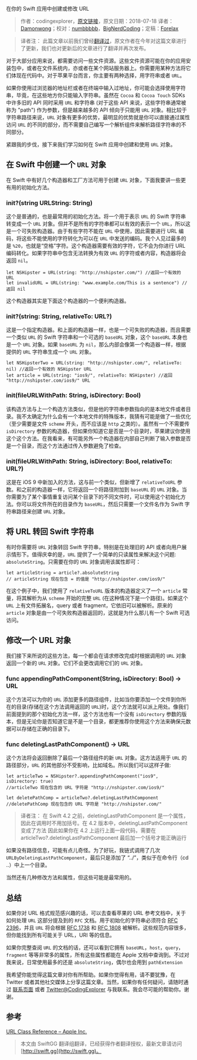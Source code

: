 在你的 Swift 应用中创建或修改 URL

> 作者：codingexplorer，[原文链接](http://www.codingexplorer.com/creating-and-modifying-nsurl-in-swift/)，原文日期：2018-07-18
> 译者：[Damonwong](https://github.com/Damonvvong)；校对：[numbbbbb](http://numbbbbb.com/)，[BigNerdCoding](https://bignerdcoding.com/)；定稿：[Forelax](http://forelax.space)
  









> 译者注：
> 此篇文章以前我们曾经[翻译过](https://swift.gg/2017/02/22/creating-and-modifying-nsurl-in-swift/)，原文作者在今年对这篇文章进行了更新，我们也对更新后的文章进行了翻译并再次发布。

对于大部分应用来说，都需要访问一些文件资源。这些文件资源可能在你的应用安装包中，或者在文件系统内，亦或者在某个网站服务器上。你需要用某种方法将它们体现在代码中。对于苹果平台而言，你主要有两种选择，用字符串或者 `URL`。



如果你使用过浏览器的地址栏或者在终端中输入过地址，你可能会选择使用字符串，毕竟，在这些地方你只能输入字符串。虽然在 `Cocoa` 和 `Cocoa Touch` SDKs 中许多旧的 API 同时采用 `URL` 和字符串 (对于这些 API 来说，这些字符串通常被称为 "path") 作为参数，但是越来越多的 API 倾向于只能用 `URL` 对象。相比较于字符串路径来说，`URL` 对象有更多的优势，最明显的优势就是你可以直接通过属性访问 `URL` 的不同的部分，而不需要自己编写一个解析组件来解析路径字符串的不同部分。

紧跟我的步伐，接下来我们学习如何在 Swift 应用中创建和使用 `URL` 对象。

## 在 Swift 中创建一个 `URL` 对象

在 Swift 中有好几个构造器和工厂方法可用于创建 `URL` 对象，下面我要讲一些更有用的初始化方法。

### init?(string URLString: String)

这个是普通的，也是最常用的初始化方法。将一个用于表示 `URL` 的 Swift 字符串转变成一个 `URL` 对象。但并不是所有的字符串都可以有效的表示一个 `URL`，所以这是一个可失败构造器。由于有些字符不能在 `URL` 中使用，因此需要进行 URL 编码，将这些不能使用的字符转化为可以在 `URL` 中发送的编码。我个人见过最多的是 `%20`，也就是“空格”字符。这个构造器需要有效的字符，它不会为你进行 URL 编码转化。如果字符串中包含无法转换为有效 `URL` 的字符或者内容，构造器将会返回 `nil`。

     
    let NSHipster = URL(string: "http://nshipster.com/") //返回一个有效的 URL
    let invalidURL = URL(string: "www.example.com/This is a sentence") //返回 nil

这个构造器其实是下面这个构造器的一个便利构造器。

### init?(string: String, relativeTo: URL?)

这是一个指定构造器。和上面的构造器一样，也是一个可失败的构造器，而且需要一个类似 `URL` 的 Swift 字符串和一个可选的 `baseURL` 对象，这个 `baseURL` 本身也是一个 `URL` 对象。如果 `baseURL` 为 `nil`，那么内部会像第一个构造器一样，根据提供的 `URL` 字符串生成一个 `URL` 对象。

     
    let NSHipsterTwo = URL(string: "http://nshipster.com/", relativeTo: nil) //返回一个有效的 NSHipster URL
    let article = URL(string: "ios9/", relativeTo: NSHipster) //返回 "http://nshipster.com/ios9/" URL

### init(fileURLWithPath: String, isDirectory: Bool)

该构造方法与上一个构造方法类似，但是他的字符串参数指向的是本地文件或者目录。我不太确定为什么会有一个本地文件的特殊版本，我猜有可能是做了一些优化（至少需要是文件 `scheme` 开头，而不应该是 `http` 之类的）。虽然有一个不需要传 `isDirectory` 参数的构造器，但如果你知道它是否是一个目录时，苹果建议你使用这个这个方法。在我看来，有可能另外一个构造器在内部自己判断了输入参数是否是一个目录，而这个方法通过传入参数避免了检查。

### init(fileURLWithPath: String, isDirectory: Bool, relativeTo: URL?)

这是在 iOS 9 中新加入的方法，这与前一个类似，但新增了 `relativeToURL` 参数。和之前的构造器一样，它将返回一个将路径附加到 `baseURL` 的 `URL` 对象。当你需要为了某个事情重复访问某个目录下的不同文件时，可以使用这个初始化方法。你可以将文件所在的目录作为 `baseURL`，然后只需要一个文件名作为 Swift 字符串路径来创建 `URL` 对象。

## 将 URL 转回 Swift 字符串

有时你需要将 `URL` 对象转回 Swift 字符串，特别是在处理旧的 API 或者向用户展示情形下。值得庆幸的是，`URL` 提供了一个简单的只读属性来解决这个问题: `absoluteString`。只需要在你的 `URL` 对象调用该属性即可：

     
    let articleString = article?.absoluteString
    // articleString 现在包含 = 的值是 "http://nshipster.com/ios9/"

在这个例子中，我们使用了 `relativeToURL` 版本的构造器定义了一个 `article` 常量，将其解析为从 `scheme` 开始的完整 `URL` (在这种情况下是一个路径)。如果这个 `URL` 上有文件拓展名，query 或者 fragment，它依旧可以被解析。原来的 `article` 对象是由一个可失败构造器返回的，这就是为什么那儿有一个 Swift 可选访问。

## 修改一个 URL 对象

我们接下来所说的这些方法，每一个都会在请求修改完成时根据调用的 `URL` 对象返回一个新的 `URL` 对象。它们不会更改调用它们的 `URL` 对象。

### func appendingPathComponent(String, isDirectory: Bool) -> URL

这个方法可以为你的 `URL` 添加更多的路径组件，比如当你要添加一个文件到你所在的目录(存储在这个方法调用返回的 `URL`)时，这个方法就可以派上用处。像我们前面提到的那个初始化方法一样，这个方法也有一个没有 `isDirectory` 参数的版本，但是无论你是否知道它是不是一个目录，都更推荐你使用这个方法来确保元数据可以存储在正确的目录下。


### func deletingLastPathComponent() -> URL

这个方法将会返回删除了最后一个路径组件的新 `URL` 对象。这方法适用于 `URL` 的路径部分，`URL` 的其他部分不受影响，比如域名。所以我们可以这样子做:

    
    let articleTwo = NSHipster?.appendingPathComponent("ios9", isDirectory: true)
    //articleTwo 现在包含的 URL 字符是 "http://nshipster.com/ios9/"
    
    let deletePathComp = articleTwo?.deletingLastPathComponent
    //deletePathComp 现在包含的 URL 字符是 "http://nshipster.com/"

> 译者注：
> 在 Swift 4.2 之前，deletingLastPathComponent 是一个属性，因此在调用时不用加括号。在 4.2 版本中，deletingLastPathComponent 变成了方法
> 因此如果你在 4.2 上运行上面一段代码，需要在 articleTwo?.deletingLastPathComponent 最后加一个括号才能正确运行

如果没有路径信息，可能有点儿奇怪。为了好玩，我链式调用了几次 `URLByDeletingLastPathComponent`，最后只是添加了 “../”，类似于在命令行（cd ..）中上一个目录。

当然还有几种修改方法和属性，但这些可能是最常用的。

## 总结

如果你对 URL 格式规范感兴趣的话，可以去查看苹果的 URL 参考文档中，关于如何处理 `URL` 这部分提及到的 `RFC` 文档。用于初始化的字符串必须符合 [RFC 2396](https://tools.ietf.org/html/rfc2396)，并且 `URL` 将会根据 [RFC 1738](https://tools.ietf.org/html/rfc1738) 和 [RFC 1808](https://tools.ietf.org/html/rfc1808) 被解析。这些规范内容很多，但你能找到所有可能关于 URL，URI 等的信息。

如果你完整查阅 `URL` 的文档的话，还可以看到它拥有 `baseURL`，`host`，`query`，`fragment` 等等非常多的属性，所有这些属性都能在 Apple 文档中查询到。不过对我来说，日常使用最多的还是 `absoluteString`，偶尔也会用到 `pathExtension`

我希望你能觉得这篇文章对你有所帮助。如果你觉得有用，请不要犹豫，在 Twitter 或者其他社交媒体上分享这篇文章。当然，如果你有任何疑问，请随时通过 [联系页面](http://www.codingexplorer.com/contact/) 或者 [Twitter@CodingExplorer](https://twitter.com/CodingExplorer) 与我联系。我会尽可能的帮助你。谢谢。

## 参考

[URL Class Reference – Apple Inc.](https://developer.apple.com/documentation/foundation/url)

> 本文由 SwiftGG 翻译组翻译，已经获得作者翻译授权，最新文章请访问 [http://swift.gg](http://swift.gg)。